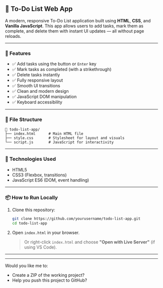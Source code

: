 ## 📝 To-Do List Web App

A modern, responsive To-Do List application built using **HTML**, **CSS**, and **Vanilla JavaScript**. This app allows users to add tasks, mark them as complete, and delete them with instant UI updates — all without page reloads.

---

### 🚀 Features

* ✅ Add tasks using the button or `Enter` key
* ✅ Mark tasks as completed (with a strikethrough)
* ✅ Delete tasks instantly
* ✅ Fully responsive layout
* ✅ Smooth UI transitions
* ✅ Clean and modern design
* ✅ JavaScript DOM manipulation
* ✅ Keyboard accessibility

---

### 📂 File Structure

```
📁 todo-list-app/
├── index.html      # Main HTML file
├── style.css       # Stylesheet for layout and visuals
└── script.js       # JavaScript for interactivity
```

---


### 🔧 Technologies Used

* HTML5
* CSS3 (Flexbox, transitions)
* JavaScript ES6 (DOM, event handling)

---

### 📦 How to Run Locally

1. Clone this repository:

   ```bash
   git clone https://github.com/yourusername/todo-list-app.git
   cd todo-list-app
   ```

2. Open `index.html` in your browser.

   > Or right-click `index.html` and choose **"Open with Live Server"** (if using VS Code).

---


---

Would you like me to:

* Create a ZIP of the working project?
* Help you push this project to GitHub?
